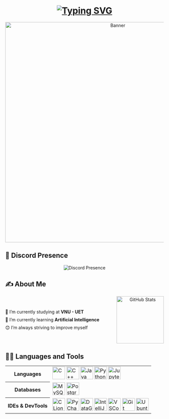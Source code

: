 <h1 align="center">
    <a href="https://git.io/typing-svg">
        <img src="https://readme-typing-svg.demolab.com?font=&weight=500&letterSpacing=1px&duration=4000&pause=700&color=219CE5E5&center=true&vCenter=true&width=450&height=60&lines=Hello!+I'm+Yamm.;+Nice+to+see+you+here!" alt="Typing SVG" />
    </a>
</h1>

<div align="center">
    <img src="assets/banner.png" width="700" alt="Banner"/>
</div>


## 💫 Discord Presence  
<div align="center">
    <img src="https://lanyard.cnrad.dev/api/849654032171925546?theme=dark&bg=050c5e&showDisplayName=true&animated=true&hideDiscrim=true&borderRadius=30px&idleMessage=Just%20wanna%20be%20a%20normal%20person%20in%20the%20world..." alt="Discord Presence"/>
</div>  


## ✍️ About Me  
<div align="center" style="display: flex; justify-content: space-between; align-items: center;">
    <div style="text-align: left; line-height: 1.8;">
        🔭 I’m currently studying at <strong>VNU - UET</strong><br>
        🌱 I’m currently learning <strong>Artificial Intelligence</strong><br>
        😊 I’m always striving to improve myself
    </div>
    <br>
    <div>
        <img height="150" src="https://github-readme-stats.vercel.app/api?username=yammdd&show_icons=true&theme=dracula" alt="GitHub Stats" />
    </div>
</div>


## 🧑‍💻 Languages and Tools  

<div align="center">
    <table>
        <tr>
            <th>Languages</th>
            <td>
                <img src="https://cdn.jsdelivr.net/gh/devicons/devicon/icons/c/c-original.svg" width="40" height="40" alt="C" />
                <img src="https://cdn.jsdelivr.net/gh/devicons/devicon/icons/cplusplus/cplusplus-original.svg" width="40" height="40" alt="C++" />
                <img src="https://cdn.jsdelivr.net/gh/devicons/devicon/icons/java/java-original.svg" width="40" height="40" alt="Java" />
                <img src="https://cdn.jsdelivr.net/gh/devicons/devicon/icons/python/python-original.svg" width="40" height="40" alt="Python" />
                <img src="https://cdn.jsdelivr.net/gh/devicons/devicon/icons/jupyter/jupyter-original.svg" width="40" height="40" alt="Jupyter" />
            </td>
        </tr>
        <tr>
            <th>Databases</th>
            <td>
                <img src="https://cdn.jsdelivr.net/gh/devicons/devicon/icons/mysql/mysql-original.svg" width="40" height="40" alt="MySQL" />
                <img src="https://cdn.jsdelivr.net/gh/devicons/devicon/icons/postgresql/postgresql-original.svg" width="40" height="40" alt="PostgreSQL" />
            </td>
        </tr>
        <tr>
            <th>IDEs & DevTools</th>
            <td>
                <img src="https://cdn.jsdelivr.net/gh/devicons/devicon/icons/clion/clion-original.svg" width="40" height="40" alt="CLion" />
                <img src="https://cdn.jsdelivr.net/gh/devicons/devicon/icons/pycharm/pycharm-original.svg" width="40" height="40" alt="PyCharm" />
                <img src="https://cdn.jsdelivr.net/gh/devicons/devicon/icons/datagrip/datagrip-original.svg" width="40" height="40" alt="DataGrip" />
                <img src="https://cdn.jsdelivr.net/gh/devicons/devicon/icons/intellij/intellij-original.svg" width="40" height="40" alt="IntelliJ" />
                <img src="https://cdn.jsdelivr.net/gh/devicons/devicon/icons/vscode/vscode-original.svg" width="40" height="40" alt="VSCode" />
                <img src="https://cdn.jsdelivr.net/gh/devicons/devicon/icons/git/git-original.svg" width="40" height="40" alt="Git" />
                <img src="https://cdn.jsdelivr.net/gh/devicons/devicon/icons/ubuntu/ubuntu-original.svg" width="40" height="40" alt="Ubuntu" />
            </td>
        </tr>
    </table>
</div>

